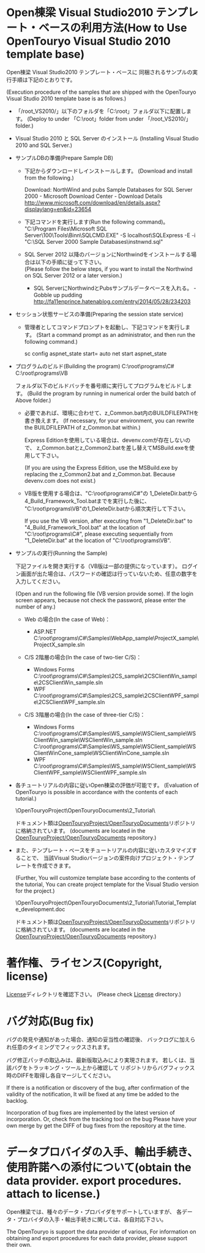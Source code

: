 ﻿# Open棟梁 Visual Studio2010 テンプレート・ベースの利用方法(How to Use OpenTouryo Visual Studio 2010 template base)


Open棟梁 Visual Studio2010 テンプレート・ベースに
同梱されるサンプルの実行手順は下記のとおりです。

(Execution procedure of the samples that are shipped with the
OpenTouryo Visual Studio 2010 template base is as follows.)

* 「/root_VS2010/」以下のフォルダを「C:\root」フォルダ以下に配置します。
   (Deploy to under 「C:\root」folder from under 「/root_VS2010/」folder.)
   
* Visual Studio 2010 と SQL Server のインストール
   (Installing Visual Studio 2010 and SQL Server.)
   
* サンプルDBの準備(Prepare Sample DB)

   - 下記からダウンロードしインストールします。
      (Download and install from the following.)
      
      Download: NorthWind and pubs Sample Databases for SQL Server 2000 - Microsoft Download Center - Download Details
      http://www.microsoft.com/download/en/details.aspx?displaylang=en&id=23654
      
   - 下記コマンドを実行します(Run the following command)。
      "C:\Program Files\Microsoft SQL Server\100\Tools\Binn\SQLCMD.EXE" -S localhost\SQLExpress -E -i "C:\SQL Server 2000 Sample Databases\instnwnd.sql"
      
   - SQL Server 2012 以降のバージョンにNorthwindをインストールする場合は以下の手順に従って下さい。  
      (Please follow the below steps, if you want to install the Northwind on SQL Server 2012 or a later version.)
      - SQL ServerにNorthwindとPubsサンプルデータベースを入れる。 - Gobble up pudding  
http://fa11enprince.hatenablog.com/entry/2014/05/28/234203
      
* セッション状態サービスの準備(Preparing the session state service)
   - 管理者としてコマンドプロンプトを起動し、下記コマンドを実行します。
      (Start a command prompt as an administrator, and then run the following command.)
      
      sc config aspnet_state start= auto
      net start aspnet_state

* プログラムのビルド(Building the program)
   C:\root\programs\C#
   C:\root\programs\VB

   フォルダ以下のビルドバッチを番号順に実行してプログラムをビルドします。
   (Build the program by running in numerical order the build batch of Above folder.)

   - 必要であれば、環境に合わせて、z_Common.bat内のBUILDFILEPATHを書き換えます。
     (If necessary, for your environment, you can rewrite the BUILDFILEPATH of z_Common.bat within.)
   
     Express Editionを使用している場合は、devenv.comが存在しないので、
     z_Common.batとz_Common2.batを差し替えてMSBuild.exeを使用して下さい。
     
     (If you are using the Express Edition,
     use the MSBuild.exe by replacing the z_Common2.bat and z_Common.bat.
     Because devenv.com does not exist.)
   
   - VB版を使用する場合は、"C:\root\programs\C#\"の
     1_DeleteDir.batから4_Build_Framework_Tool.batまでを実行した後に、
     "C:\root\programs\VB\"の1_DeleteDir.batから順次実行して下さい。
     
     If you use the VB version,
     after executing from "1_DeleteDir.bat" to "4_Build_Framework_Tool.bat" at the location of "C:\root\programs\C#\",
     please executing sequentially from "1_DeleteDir.bat" at the location of "C:\root\programs\VB\".
     
* サンプルの実行(Running the Sample)

   下記ファイルを開き実行する（VB版は一部の提供になっています）。
   ログイン画面が出た場合は、パスワードの確認は行っていないため、任意の数字を入力してください。
   
   (Open and run the following file (VB version provide some). 
   If the login screen appears, because not check the password, please enter the number of any.)
   
   - Web の場合(In the case of Web)：
      - ASP.NET
         C:\root\programs\C#\Samples\WebApp_sample\ProjectX_sample\ProjectX_sample.sln
    
   - C/S 2階層の場合(In the case of two-tier C/S)：
      - Windows Forms
         C:\root\programs\C#\Samples\2CS_sample\2CSClientWin_sample\2CSClientWin_sample.sln
      - WPF
         C:\root\programs\C#\Samples\2CS_sample\2CSClientWPF_sample\2CSClientWPF_sample.sln
    
   - C/S 3階層の場合(In the case of three-tier C/S)：
      - Windows Forms
         C:\root\programs\C#\Samples\WS_sample\WSClient_sample\WSClientWin_sample\WSClientWin_sample.sln
         C:\root\programs\C#\Samples\WS_sample\WSClient_sample\WSClientWinCone_sample\WSClientWinCone_sample.sln
      - WPF
         C:\root\programs\C#\Samples\WS_sample\WSClient_sample\WSClientWPF_sample\WSClientWPF_sample.sln

* 各チュートリアルの内容に従いOpen棟梁の評価が可能です。
   (Evaluation of OpenTouryo is possible in accordance with the contents of each tutorial.)
   
   \OpenTouryoProject\OpenTouryoDocuments\2_Tutorial\
   
   ドキュメント類は[OpenTouryoProject/OpenTouryoDocuments](https://github.com/OpenTouryoProject/OpenTouryoDocuments)リポジトリに格納されています。
   (documents are located in the [OpenTouryoProject/OpenTouryoDocuments](https://github.com/OpenTouryoProject/OpenTouryoDocuments) repository.)
   
* また、テンプレート・ベースをチュートリアルの内容に従いカスタマイズすることで、
   当該Visual Studioバージョンの案件向けプロジェクト・テンプレートを作成できます。
   
   (Further, You  will customize template base according to the contents of the tutorial, 
   You can create project template for the Visual Studio version for the project.)
    
   \OpenTouryoProject\OpenTouryoDocuments\2_Tutorial\Tutorial_Template_development.doc
   
   ドキュメント類は[OpenTouryoProject/OpenTouryoDocuments](https://github.com/OpenTouryoProject/OpenTouryoDocuments)リポジトリに格納されています。
   (documents are located in the [OpenTouryoProject/OpenTouryoDocuments](https://github.com/OpenTouryoProject/OpenTouryoDocuments) repository.)
   
# 著作権、ライセンス(Copyright, license)

[License](https://github.com/OpenTouryoProject/OpenTouryoTemplates/tree/master/license)ディレクトリを確認下さい。
(Please check [License](https://github.com/OpenTouryoProject/OpenTouryoTemplates/tree/master/license) directory.)

# バグ対応(Bug fix)

バグの発見や通知があった場合、通知の妥当性の確認後、
バックログに加えられ任意のタイミングでフィックスされます。

バグ修正パッチの取込みは、最新版取込みにより実現されます。
若しくは、当該バグをトラッキング・ツール上から確認して
リポジトリからバグフィックス時のDIFFを取得し各自マージしてください。

If there is a notification or discovery of the bug,
after confirmation of the validity of the notification, 
It will be fixed at any time be added to the backlog. 

Incorporation of bug fixes are implemented by the latest version of incorporation. 
Or, check from the tracking tool on the bug 
Please have your own merge by get the DIFF of bug fixes from the repository at the time.

# データプロバイダの入手、輸出手続き、使用許諾への添付について(obtain the data provider. export procedures. attach to license.)

Open棟梁では、種々のデータ・プロバイダをサポートしていますが、
各データ・プロバイダの入手・輸出手続きに関しては、各自対応下さい。

The OpenTouryo is support the data provider of various, 
For information on obtaining and export procedures for each data provider, please support their own.
